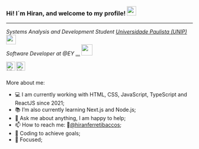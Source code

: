 ### Hi! I´m Hiran, and welcome to my profile! <img src="https://media.giphy.com/media/hvRJCLFzcasrR4ia7z/giphy.gif" width="25px">
<hr>

<p>
   <em>
      Systems Analysis and Development Student <a target="_blank" href="https://www.unip.br/">Universidade Paulista (UNIP)</a>
      <img src="https://media2.giphy.com/media/SUEN0j6R09jeEriEWr/giphy.gif?cid=ecf05e47f4f5jrf5a45vtjw830ten75mii34yk8rc7h099mv&rid=giphy.gif" width="26">
      </br>
      Software Developer at @EY <a target="_blank" href="#/">...</a>
      <img src="https://media.giphy.com/media/WUlplcMpOCEmTGBtBW/giphy.gif" width="30"> 
   </em>
</p>

<a href="https://www.linkedin.com/in/hiran-ferreti-baccos/">
  <img align="left" alt="Hiran's LinkdedIn" width="24px" src="https://cdn-icons-png.flaticon.com/512/174/174857.png" />
</a>

<a href="https://www.instagram.com/hiranfb/">
  <img align="left" alt="Hiran's Instagram" width="24px" src="https://upload.wikimedia.org/wikipedia/commons/thumb/a/a5/Instagram_icon.png/1024px-Instagram_icon.png" />
</a>
<br><br>

More about me:

- 💻 I am currently working with HTML, CSS, JavaScript, TypeScript and ReactJS since 2021;
- 📚 I’m also currently learning Next.js and Node.js; 
- 💬 Ask me about anything, I am happy to help;
- 📫 How to reach me: 🙂[@hiranferretibaccos](https://www.linkedin.com/in/hiran-ferreti-baccos/); 
- 🚀 Coding to achieve goals;
- 🎯 Focused;
